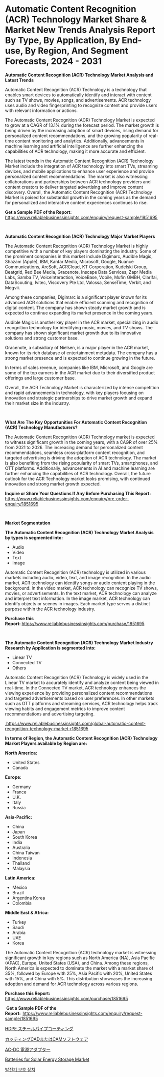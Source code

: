 <p><h1>Automatic Content Recognition (ACR) Technology Market Share & Market New Trends Analysis Report By Type, By Application, By End-use, By Region, And Segment Forecasts, 2024 - 2031</h1></p><p><strong>Automatic Content Recognition (ACR) Technology Market Analysis and Latest Trends</strong></p>
<p><p>Automatic Content Recognition (ACR) Technology is a technology that enables smart devices to automatically identify and interact with content such as TV shows, movies, songs, and advertisements. ACR technology uses audio and video fingerprinting to recognize content and provide users with relevant information or actions.</p><p>The Automatic Content Recognition (ACR) Technology Market is expected to grow at a CAGR of 13.1% during the forecast period. The market growth is being driven by the increasing adoption of smart devices, rising demand for personalized content recommendations, and the growing popularity of real-time content monitoring and analytics. Additionally, advancements in machine learning and artificial intelligence are further enhancing the capabilities of ACR technology, making it more accurate and efficient.</p><p>The latest trends in the Automatic Content Recognition (ACR) Technology Market include the integration of ACR technology into smart TVs, streaming devices, and mobile applications to enhance user experience and provide personalized content recommendations. The market is also witnessing collaborations and partnerships between ACR technology providers and content creators to deliver targeted advertising and improve content discovery. Overall, the Automatic Content Recognition (ACR) Technology Market is poised for substantial growth in the coming years as the demand for personalized and interactive content experiences continues to rise.</p></p>
<p><strong>Get a Sample PDF of the Report:&nbsp;</strong> <a href="https://www.reliablebusinessinsights.com/enquiry/request-sample/1851695">https://www.reliablebusinessinsights.com/enquiry/request-sample/1851695</a></p>
<p>&nbsp;</p>
<p><strong>Automatic Content Recognition (ACR) Technology Major Market Players</strong></p>
<p><p>The Automatic Content Recognition (ACR) Technology Market is highly competitive with a number of key players dominating the industry. Some of the prominent companies in this market include Digimarc, Audible Magic, Shazam (Apple), IBM, Kantar Media, Microsoft, Google, Nuance Communications, ArcSoft, ACRCloud, KT Corporation, Kudelski Group, Beatgrid, Red Bee Media, Gracenote, Inscape Data Services, Zapr Media Labs, Samba TV, VoiceInteraction, VoiceBase, Vobile, Mufin GMBH, Clarifai, DataScouting, Ivitec, Viscovery Pte Ltd, Valossa, SenseTime, Verbit, and Megvii.</p><p>Among these companies, Digimarc is a significant player known for its advanced ACR solutions that enable efficient scanning and recognition of digital content. The company has shown steady market growth and is expected to continue expanding its market presence in the coming years.</p><p>Audible Magic is another key player in the ACR market, specializing in audio recognition technology for identifying music, movies, and TV shows. The company has shown significant market growth due to its innovative solutions and strong customer base.</p><p>Gracenote, a subsidiary of Nielsen, is a major player in the ACR market, known for its rich database of entertainment metadata. The company has a strong market presence and is expected to continue growing in the future.</p><p>In terms of sales revenue, companies like IBM, Microsoft, and Google are some of the top earners in the ACR market due to their diversified product offerings and large customer base.</p><p>Overall, the ACR Technology Market is characterized by intense competition and rapid advancements in technology, with key players focusing on innovation and strategic partnerships to drive market growth and expand their market size in the industry.</p></p>
<p>&nbsp;</p>
<p><strong>What Are The Key Opportunities For Automatic Content Recognition (ACR) Technology Manufacturers?</strong></p>
<p><p>The Automatic Content Recognition (ACR) Technology market is expected to witness significant growth in the coming years, with a CAGR of over 25% from 2021 to 2026. The increasing demand for personalized content recommendations, seamless cross-platform content recognition, and targeted advertising is driving the adoption of ACR technology. The market is also benefiting from the rising popularity of smart TVs, smartphones, and OTT platforms. Additionally, advancements in AI and machine learning are further enhancing the capabilities of ACR technology. Overall, the future outlook for the ACR Technology market looks promising, with continued innovation and strong market growth expected.</p></p>
<p><strong>Inquire or Share Your Questions If Any Before Purchasing This Report:</strong> <a href="https://www.reliablebusinessinsights.com/enquiry/pre-order-enquiry/1851695">https://www.reliablebusinessinsights.com/enquiry/pre-order-enquiry/1851695</a></p>
<p>&nbsp;</p>
<p><strong>Market Segmentation</strong></p>
<p><strong>The Automatic Content Recognition (ACR) Technology Market Analysis by types is segmented into:</strong></p>
<p><ul><li>Audio</li><li>Video</li><li>Text</li><li>Image</li></ul></p>
<p><p>Automatic Content Recognition (ACR) technology is utilized in various markets including audio, video, text, and image recognition. In the audio market, ACR technology can identify songs or audio content playing in the background. In the video market, ACR technology can recognize TV shows, movies, or advertisements. In the text market, ACR technology can analyze and interpret text information. In the image market, ACR technology can identify objects or scenes in images. Each market type serves a distinct purpose within the ACR technology industry.</p></p>
<p><strong>Purchase this Report:&nbsp;</strong><a href="https://www.reliablebusinessinsights.com/purchase/1851695">https://www.reliablebusinessinsights.com/purchase/1851695</a></p>
<p>&nbsp;</p>
<p><strong>The Automatic Content Recognition (ACR) Technology Market Industry Research by Application is segmented into:</strong></p>
<p><ul><li>Linear TV</li><li>Connected TV</li><li>Others</li></ul></p>
<p><p>Automatic Content Recognition (ACR) Technology is widely used in the Linear TV market to accurately identify and analyze content being viewed in real-time. In the Connected TV market, ACR technology enhances the viewing experience by providing personalized content recommendations and targeted advertisements based on user preferences. In other markets such as OTT platforms and streaming services, ACR technology helps track viewing habits and engagement metrics to improve content recommendations and advertising targeting.</p></p>
<p><a href="https://www.reliablebusinessinsights.com/global-automatic-content-recognition-technology-market-r1851695">&nbsp;https://www.reliablebusinessinsights.com/global-automatic-content-recognition-technology-market-r1851695</a></p>
<p><strong>In terms of Region, the Automatic Content Recognition (ACR) Technology Market Players available by Region are:</strong></p>
<p>
    <p> <strong> North America: </strong>
        <ul>
            <li>United States</li>
            <li>Canada</li>
        </ul>
        </p> 
    <p> <strong> Europe: </strong>
        <ul>
            <li>Germany</li>
            <li>France</li>
            <li>U.K.</li>
            <li>Italy</li>
            <li>Russia</li>
        </ul>
        </p> 
    <p> <strong> Asia-Pacific: </strong>
        <ul>
            <li>China</li>
            <li>Japan</li>
            <li>South Korea</li>
            <li>India</li>
            <li>Australia</li>
            <li>China Taiwan</li>
            <li>Indonesia</li>
            <li>Thailand</li>
            <li>Malaysia</li>
        </ul>
        </p> 
    <p> <strong> Latin America: </strong>
        <ul>
            <li>Mexico</li>
            <li>Brazil</li>
            <li>Argentina Korea</li>
            <li>Colombia</li>
        </ul>
        </p> 
    <p> <strong> Middle East & Africa: </strong>
        <ul>
            <li>Turkey</li>
            <li>Saudi</li>
            <li>Arabia</li>
            <li>UAE</li>
            <li>Korea</li>
        </ul>
    </p>
    </p>
<p><p>The Automatic Content Recognition (ACR) technology market is witnessing significant growth in key regions such as North America (NA), Asia Pacific (APAC), Europe, United States (USA), and China. Among these regions, North America is expected to dominate the market with a market share of 35%, followed by Europe with 25%, Asia Pacific with 20%, United States with 15%, and China with 5%. This distribution showcases the increasing adoption and demand for ACR technology across various regions.</p></p>
<p><strong>Purchase this Report: </strong><a href="https://www.reliablebusinessinsights.com/purchase/1851695">https://www.reliablebusinessinsights.com/purchase/1851695</a></p>
<p>&nbsp;<strong>Get a Sample PDF of the Report:&nbsp;&nbsp;</strong><a href="https://www.reliablebusinessinsights.com/enquiry/request-sample/1851695">https://www.reliablebusinessinsights.com/enquiry/request-sample/1851695</a></p>
<p><strong></strong></p>
<p><p><a href="https://medium.com/@awnvxxes23/%E3%81%9D%E3%81%AE%E3%82%BB%E3%82%AF%E3%82%BF%E3%83%BC%E3%81%AF-%E3%82%BF%E3%82%A4%E3%83%97-%E5%BF%9C%E7%94%A8-%E5%B8%82%E5%A0%B4%E3%83%97%E3%83%AC%E3%83%BC%E3%83%A4%E3%83%BC%E6%88%A6%E7%95%A5-%E5%9C%B0%E5%9F%9F%E3%81%AE%E6%88%90%E9%95%B7%E3%81%AE%E6%B4%9E%E5%AF%9F-%E3%81%8A%E3%82%88%E3%81%B3%E5%B0%86%E6%9D%A5%E3%81%AE%E4%BA%88%E6%B8%AC-2024%E5%B9%B4-2031%E5%B9%B4-%E3%82%92%E5%90%AB%E3%82%80%E3%82%B0%E3%83%AD%E3%83%BC%E3%83%90%E3%83%ABhdpe%E9%8B%BC%E7%AE%A1%E3%82%B3%E3%83%BC%E3%83%86%E3%82%A3%E3%83%B3%E3%82%B0%E5%B8%82%E5%A0%B4%E3%81%A7%E3%81%99-bf6f023edaa6">HDPE スチールパイプコーティング</a></p><p><a href="https://medium.com/@richardstyson251953/cad%E3%81%BE%E3%81%9F%E3%81%AFcam%E3%82%BD%E3%83%95%E3%83%88%E3%82%A6%E3%82%A7%E3%82%A2%E5%B8%82%E5%A0%B4%E3%81%AE%E3%82%B5%E3%82%A4%E3%82%BA%E3%81%A8%E3%82%B7%E3%82%A7%E3%82%A2%E3%81%AE%E5%88%86%E6%9E%90-%E6%88%90%E9%95%B7%E5%8B%95%E5%90%91%E3%81%A8%E4%BA%88%E6%B8%AC-2024%E5%B9%B4-2031%E5%B9%B4-b254d59d8b5d">カッティングCADまたはCAMソフトウェア</a></p><p><a href="https://github.com/decker5351/Market-Research-Report-List-1/blob/main/7308043151788.md">AC-DC 電源アダプター</a></p><p><a href="https://github.com/JameTravis/Market-Research-Report-List-5/blob/main/batteries-for-solar-energy-storage-market.md">Batteries for Solar Energy Storage Market</a></p><p><a href="https://github.com/amuji413411/Market-Research-Report-List-1/blob/main/3969574161698.md">발전기 보호 장치</a></p></p>